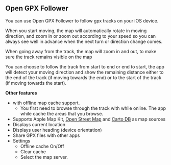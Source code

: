 ## Open GPX Follower

You can use Open GPX Follower to follow gpx tracks on your iOS device.

When you start moving, the map will automatically rotate in moving direction, and zoom in or zoom out according to your speed so you can always see well in advance when the next turn or direction change comes.

When going away from the track, the map will zoom in and out, to make sure the track remains visible on the map

You can choose to follow the track from start to end or end to start, the app will detect your moving direction and show the remaining distance either to the end of the track (if moving towards the end) or to the start of the track (if moving towards the start).


**Other features**
* with offline map cache support.
  * You first need to browse through the track with while online. The app while cache the areas that you browse.
* Supports Apple Map Kit, [Open Street Map](http://wiki.openstreetmap.org/wiki/Tile_usage_policy) and [Carto DB](http://www.cartodb.com) as map sources
* Displays current location
* Displays user heading (device orientation) 
* Share GPX files with other apps
* Settings
  * Offline cache On/Off
  * Clear cache
  * Select the map server.
 
